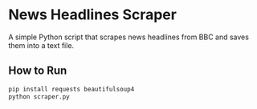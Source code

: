 # News Headlines Scraper

A simple Python script that scrapes news headlines from BBC and saves them into a text file.

## How to Run
```bash
pip install requests beautifulsoup4
python scraper.py

